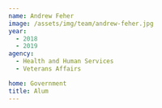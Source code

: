 ```yaml
---
name: Andrew Feher
image: /assets/img/team/andrew-feher.jpg 
year: 
  - 2018
  - 2019
agency:   
  - Health and Human Services
  - Veterans Affairs

home: Government 
title: Alum
---
```

